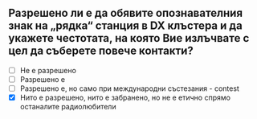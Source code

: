## Разрешено ли е да обявите опознавателния знак на „рядка“ станция в DX клъстера и да укажете честотата, на която Вие излъчвате с цел да съберете повече контакти?

<!-- Верният отговор е отбелязан с [X] -->

- [ ] Не е разрешено
- [ ] Разрешено е
- [ ] Разрешено е, но само при международни състезания - contest
- [X] Нито е разрешено, нито е забранено, но не е етично спрямо останалите радиолюбители
